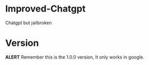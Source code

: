 # Improved-Chatgpt
Chatgpt but jailbroken

# Version
**ALERT**
Remember this is the 1.0.0 version, It only works in google.
